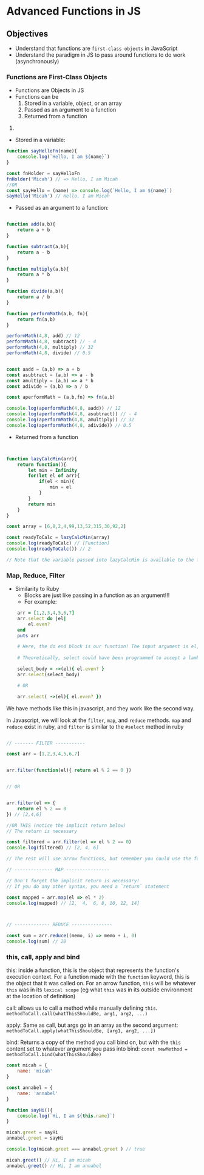# Advanced Functions in JS

## Objectives

- Understand that functions are `first-class objects` in JavaScript
- Understand the paradigm in JS to pass around functions to do work (asynchronously)



### Functions are First-Class Objects

- Functions are Objects in JS
- Functions can be
    1. Stored in a variable, object, or an array
    2. Passed as an argument to a function
    3. Returned from a function


1.
- Stored in a variable:

```js
function sayHelloFn(name){
    console.log(`Hello, I am ${name}`)
}

const fnHolder = sayHelloFn
fnHolder('Micah') // => Hello, I am Micah
//OR 
const sayHello = (name) => console.log(`Hello, I am ${name}`)
sayHello('Micah') // Hello, I am Micah

```

- Passed as an argument to a function:

```js

function add(a,b){
    return a + b
}

function subtract(a,b){
    return a - b
}

function multiply(a,b){
    return a * b
}

function divide(a,b){
    return a / b
}

function performMath(a,b, fn){
    return fn(a,b)
}

performMath(4,8, add) // 12
performMath(4,8, subtract) // - 4
performMath(4,8, multiply) // 32
performMath(4,8, divide) // 0.5


const aadd = (a,b) => a + b
const asubtract = (a,b) => a - b
const amultiply = (a,b) => a * b
const adivide = (a,b) => a / b

const aperformMath = (a,b,fn) => fn(a,b) 

console.log(aperformMath(4,8, aadd)) // 12
console.log(aperformMath(4,8, asubtract)) // - 4
console.log(aperformMath(4,8, amultiply)) // 32
console.log(aperformMath(4,8, adivide)) // 0.5

```

- Returned from a function

```js


function lazyCalcMin(arr){
    return function(){
        let min = Infinity
        for(let el of arr){
            if(el < min){
                min = el
            }
        }
        return min
    }
}

const array = [6,8,2,4,99,13,52,315,30,92,2]

const readyToCalc = lazyCalcMin(array)
console.log(readyToCalc) // [Function]
console.log(readyToCalc()) // 2

// Note that the variable passed into lazyCalcMin is available to the function returned from lazyCalcMin

```

### Map, Reduce, Filter

- Similarity to Ruby
    - Blocks are just like passing in a function as an argument!!!
    - For example:

```ruby
    arr = [1,2,3,4,5,6,7]
    arr.select do |el|
        el.even?
    end
    puts arr

    # Here, the do end block is our function! The input argument is el, and the rest is the body of the function. In ruby, I could get this same functionality by using either a block or lambda! 
    
    # Theoretically, select could have been programmed to accept a lambda instead:

    select_body = ->(el){ el.even? }
    arr.select(select_body)

    # OR

    arr.select( ->(el){ el.even? })

```

We have methods like this in javascript, and they work like the second way.

In Javascript, we will look at the `filter`, `map`, and `reduce` methods. `map` and `reduce` exist in ruby, and `filter` is similar to the `#select` method in ruby

```js

// ------- FILTER -----------

const arr = [1,2,3,4,5,6,7]


arr.filter(function(el){ return el % 2 == 0 })


// OR


arr.filter(el => {
    return el % 2 == 0
}) // [2,4,6]

//OR THIS (notice the implicit return below)
// The return is necessary

const filtered = arr.filter(el => el % 2 == 0)
console.log(filtered) // [2, 4, 6]

// The rest will use arrow functions, but remember you could use the function syntax as well

// -------------- MAP ----------------

// Don't forget the implicit return is necessary!
// If you do any other syntax, you need a `return` statement

const mapped = arr.map(el => el * 2)
console.log(mapped) // [2,  4,  6, 8, 10, 12, 14]



// ------------- REDUCE ---------------

const sum = arr.reduce((memo, i) => memo + i, 0)
console.log(sum) // 28
```

### this, call, apply and bind

this: inside a function, this is the object that represents the function's execution context. For a function made with the `function` keyword, this is the object that it was called on. For an arrow function, `this` will be whatever `this` was in its `lexical scope` (eg what `this` was in its outside environment at the location of definition)

call: allows us to call a method while manually defining `this`. `methodToCall.call(whatThisShouldBe, arg1, arg2, ...)`

apply: Same as call, but args go in an array as the second argument: `methodToCall.apply(whatThisShouldBe, [arg1, arg2, ...])`

bind: Returns a copy of the method you call bind on, but with the `this` content set to whatever argument you pass into bind: `const newMethod = methodToCall.bind(whatThisShouldBe)`

```js
const micah = {
    name: 'micah'
}

const annabel = {
    name: 'annabel'
}

function sayHi(){
    console.log(`Hi, I am ${this.name}`)
}

micah.greet = sayHi
annabel.greet = sayHi

console.log(micah.greet === annabel.greet ) // true

micah.greet() // Hi, I am micah
annabel.greet() // Hi, I am annabel



```